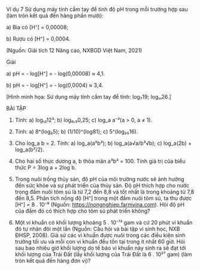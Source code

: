 Ví dụ 7 Sử dụng máy tính cầm tay để tính độ pH trong mỗi trường hợp sau (làm tròn kết quả đến hàng phần mười):

a) Bia có [H⁺] = 0,00008;

b) Rượu có [H⁺] = 0,0004.

(Nguồn: Giải tích 12 Nâng cao, NXBGD Việt Nam, 2021)

Giải

a) pH = - log[H⁺] = - log(0,00008) ≈ 4,1.

b) pH = - log[H⁺] = - log(0,0004) ≈ 3,4.

[Hình minh họa: Sử dụng máy tính cầm tay để tính: log₇19; log₁₁26.]

BÀI TẬP

1. Tính:
   a) log₁₂12³;           b) log₀,₅0,25;           c) log_a a⁻³(a > 0, a ≠ 1).

2. Tính:
   a) 8^(log₂5);          b) (1/10)^(log81);       c) 5^(log₂₅16).

3. Cho log_a b = 2. Tính:
   a) log_a(a²b³);        b) log_a(a√a/b³√b);      c) log_a(2b) + log_a(b²/2).

4. Cho hai số thực dương a, b thỏa mãn a³b² = 100. Tính giá trị của biểu thức P = 3log a + 2log b.

5. Trong nuôi trồng thủy sản, độ pH của môi trường nước sẽ ảnh hưởng đến sức khỏe và sự phát triển của thủy sản. Độ pH thích hợp cho nước trong đầm nuôi tôm sú là từ 7,2 đến 8,8 và tốt nhất là trong khoảng từ 7,8 đến 8,5. Phân tích nồng độ [H⁺] trong một đầm nuôi tôm sú, ta thu được [H⁺] = 8 . 10⁻⁸ (Nguồn: https://nongnghiep.farmvina.com). Hỏi độ pH của đầm đó có thích hợp cho tôm sú phát triển không?

6. Một vi khuẩn có khối lượng khoảng 5 . 10⁻¹³ gam và cứ 20 phút vi khuẩn đó tự nhân đôi một lần (Nguồn: Câu hỏi và bài tập vi sinh học, NXB ĐHSP, 2008). Giả sử các vi khuẩn được nuôi trong các điều kiện sinh trưởng tối ưu và mỗi con vi khuẩn đều tồn tại trong ít nhất 60 giờ. Hỏi sau bao nhiêu giờ khối lượng do tế bào vi khuẩn này sinh ra sẽ đạt tới khối lượng của Trái Đất (lấy khối lượng của Trái Đất là 6 . 10²⁷ gam) (làm tròn kết quả đến hàng đơn vị)?